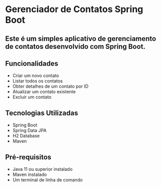 # Gerenciador de Contatos Spring Boot

## Este é um simples aplicativo de gerenciamento de contatos desenvolvido com Spring Boot.

## Funcionalidades
- Criar um novo contato
- Listar todos os contatos
- Obter detalhes de um contato por ID
- Atualizar um contato existente
- Excluir um contato

## Tecnologias Utilizadas
- Spring Boot
- Spring Data JPA
- H2 Database
- Maven

## Pré-requisitos
- Java 11 ou superior instalado
- Maven instalado
- Um terminal de linha de comando
